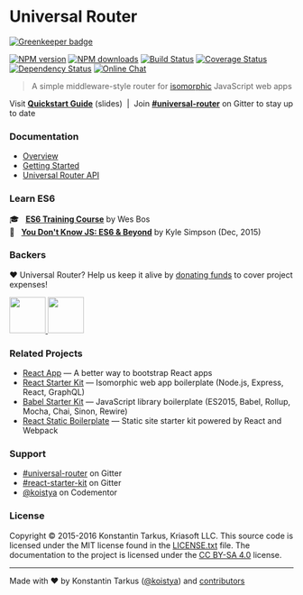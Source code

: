 # Universal Router

[![Greenkeeper badge](https://badges.greenkeeper.io/Download/universal-router.svg)](https://greenkeeper.io/)

[![NPM version](http://img.shields.io/npm/v/universal-router.svg?style=flat-square)](https://www.npmjs.com/package/universal-router)
[![NPM downloads](http://img.shields.io/npm/dm/universal-router.svg?style=flat-square)](https://www.npmjs.com/package/universal-router)
[![Build Status](http://img.shields.io/travis/kriasoft/universal-router/master.svg?style=flat-square)](https://travis-ci.org/kriasoft/universal-router)
[![Coverage Status](https://img.shields.io/coveralls/kriasoft/universal-router.svg?style=flat-square)](https://coveralls.io/github/kriasoft/universal-router)
[![Dependency Status](http://img.shields.io/david/kriasoft/universal-router.svg?style=flat-square)](https://david-dm.org/kriasoft/universal-router)
[![Online Chat](http://img.shields.io/badge/chat_room-%23universal--router-blue.svg?style=flat-square)](https://gitter.im/kriasoft/universal-router)

> A simple middleware-style router for [isomorphic](http://nerds.airbnb.com/isomorphic-javascript-future-web-apps/) JavaScript web apps

Visit **[Quickstart Guide](http://slides.com/koistya/universal-router)** (slides) &nbsp;|&nbsp; Join **[#universal-router](https://gitter.im/kriasoft/universal-router)** on Gitter to stay up to date


### Documentation

* [Overview](docs/index.md)
* [Getting Started](docs/getting-started.md)
* [Universal Router API](docs/api.md)


### Learn ES6

:mortar_board: &nbsp; **[ES6 Training Course](https://es6.io/friend/konstantin)** by Wes Bos<br>
:green_book: &nbsp; **[You Don't Know JS: ES6 & Beyond](http://amzn.to/2bFss85)** by Kyle Simpson (Dec, 2015)<br>


### Backers

♥ Universal Router? Help us keep it alive by [donating funds](https://www.patreon.com/tarkus) to cover project expenses!

<a href="https://github.com/koistya" target="_blank">
  <img src="https://github.com/koistya.png?size=64" width="64" height="64" alt="">
</a>
<a href="https://www.patreon.com/tarkus" target="_blank">
  <img src="https://opencollective.com/static/images/become_backer.svg" width="64" height="64" alt="">
</a>


### Related Projects

* [React App](https://github.com/kriasoft/react-app) — A better way to bootstrap React apps
* [React Starter Kit](https://github.com/kriasoft/react-starter-kit) — Isomorphic web app boilerplate (Node.js, Express, React, GraphQL)
* [Babel Starter Kit](https://github.com/kriasoft/babel-starter-kit) — JavaScript library boilerplate (ES2015, Babel, Rollup, Mocha, Chai, Sinon, Rewire)
* [React Static Boilerplate](https://github.com/koistya/react-static-boilerplate) — Static site starter kit powered by React and Webpack


### Support

* [#universal-router](https://gitter.im/kriasoft/universal-router) on Gitter
* [#react-starter-kit](https://gitter.im/kriasoft/react-starter-kit) on Gitter
* [@koistya](https://www.codementor.io/koistya) on Codementor


### License

Copyright © 2015-2016 Konstantin Tarkus, Kriasoft LLC. This source code is licensed under the MIT
license found in the [LICENSE.txt](https://github.com/kriasoft/universal-router/blob/master/LICENSE.txt)
file. The documentation to the project is licensed under the [CC BY-SA 4.0](http://creativecommons.org/licenses/by-sa/4.0/)
license.


---
Made with ♥ by Konstantin Tarkus ([@koistya](https://twitter.com/koistya)) and [contributors](https://github.com/kriasoft/universal-router/graphs/contributors)
